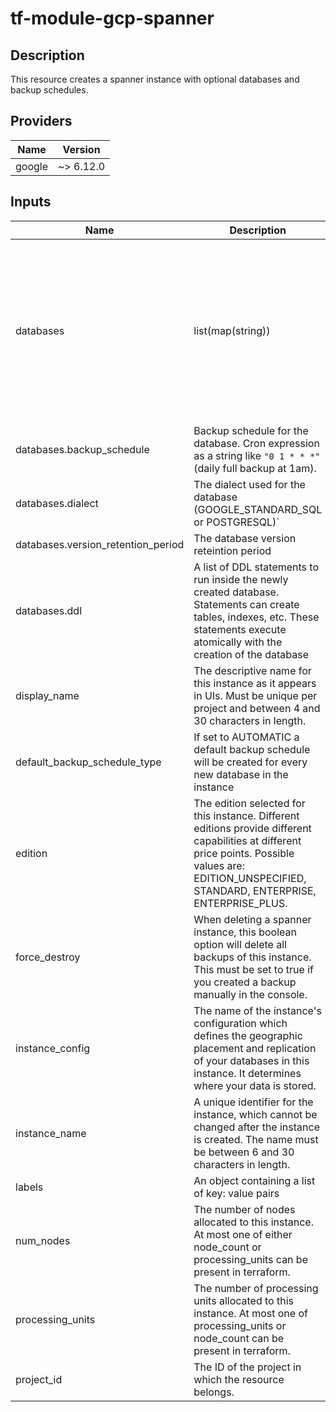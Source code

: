 # tf-module-gcp-spanner

## Description

This resource creates a spanner instance with optional databases and backup schedules.


## Providers

| Name | Version |
|------|---------|
| google | ~> 6.12.0 |

## Inputs

| Name | Description | Type | Default | Required |
|------|-------------|------|---------|:-----:|
| databases | list(map(string)) | The list of the database names and dialects, which cannot be changed after creation. Values are of the form `[a-z][-a-z0-9]*[a-z0-9]` | [] | yes |
| databases.backup_schedule | Backup schedule for the database. Cron expression as a string like `"0 1 * * *"` (daily full backup at 1am). | string | "" | no |
| databases.dialect | The dialect used for the database (GOOGLE_STANDARD_SQL or POSTGRESQL)` | string | GOOGLE_STANDARD_SQL | no
| databases.version_retention_period | The database version reteintion period | string | 7d | no
| databases.ddl | A list of DDL statements to run inside the newly created database. Statements can create tables, indexes, etc. These statements execute atomically with the creation of the database | list | [] | no
| display\_name | The descriptive name for this instance as it appears in UIs. Must be unique per project and between 4 and 30 characters in length. | string | n/a | yes |
| default\_backup\_schedule\_type | If set to AUTOMATIC a default backup schedule will be created for every new database in the instance | string | NONE | no |
| edition | The edition selected for this instance. Different editions provide different capabilities at different price points. Possible values are: EDITION_UNSPECIFIED, STANDARD, ENTERPRISE, ENTERPRISE_PLUS. | string | STANDARD | yes |
| force\_destroy | When deleting a spanner instance, this boolean option will delete all backups of this instance. This must be set to true if you created a backup manually in the console. | bool | true | no |
| instance\_config | The name of the instance's configuration which defines the geographic placement and replication of your databases in this instance. It determines where your data is stored. | string | "regional-europe-west1" | no |
| instance\_name | A unique identifier for the instance, which cannot be changed after the instance is created. The name must be between 6 and 30 characters in length. | string | n/a | yes |
| labels | An object containing a list of key: value pairs | map(string) | { "created" = "terraform" } | no |
| num\_nodes | The number of nodes allocated to this instance. At most one of either node_count or processing_units can be present in terraform. | string | null | no |
| processing\_units | The number of processing units allocated to this instance. At most one of processing_units or node_count can be present in terraform. | string | null | no |
| project\_id | The ID of the project in which the resource belongs. | string | n/a | yes |
